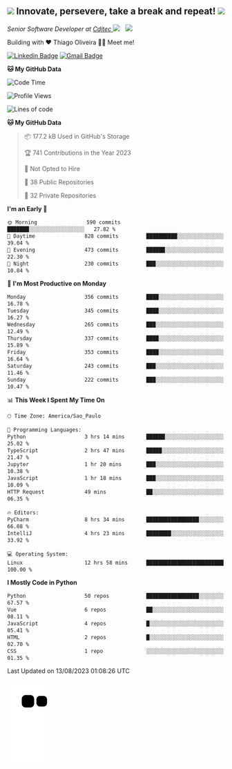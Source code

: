 <h2><img src="https://emojis.slackmojis.com/emojis/images/1531849430/4246/blob-sunglasses.gif?1531849430" width="30"/> Innovate, persevere, take a break and repeat! <img src="https://media.giphy.com/media/12oufCB0MyZ1Go/giphy.gif" width="50"></h2>
<img align='right' src="https://media.giphy.com/media/M9gbBd9nbDrOTu1Mqx/giphy.gif" width="230">
<p><em>Senior Software Developer at <a href="https://www.cditec.com.br/">Cditec
</a><img src="https://media.giphy.com/media/WUlplcMpOCEmTGBtBW/giphy.gif" width="30"> 
</em></p>



Building with ❤️ Thiago Oliveira 👋🏽 Meet me!

[![Linkedin Badge](https://img.shields.io/badge/-Thiago-blue?style=flat-square&logo=Linkedin&logoColor=white&link=https://www.linkedin.com/in/tgmarinho/)](https://www.linkedin.com/in/thiagoceconelo/) 
[![Gmail Badge](https://img.shields.io/badge/-thiceconelo@gmail.com-c14438?style=flat-square&logo=Gmail&logoColor=white&link=mailto:thiceconelo@gmail.com)](mailto:thiceconelo@gmail.com)

</em></p>

<!-- <span style="height ">
![Anurag's GitHub stats](https://github-readme-stats.vercel.app/api?username=arthurspk&show_icons=true&theme=tokyonight)
</span> -->

**🐱 My GitHub Data** 
<!--START_SECTION:waka-->
![Code Time](http://img.shields.io/badge/Code%20Time-441%20hrs%2020%20mins-blue)

![Profile Views](http://img.shields.io/badge/Profile%20Views-2-blue)

![Lines of code](https://img.shields.io/badge/From%20Hello%20World%20I%27ve%20Written-3.6%20million%20lines%20of%20code-blue)

**🐱 My GitHub Data** 

> 📦 177.2 kB Used in GitHub's Storage 
 > 
> 🏆 741 Contributions in the Year 2023
 > 
> 🚫 Not Opted to Hire
 > 
> 📜 38 Public Repositories 
 > 
> 🔑 32 Private Repositories 
 > 
**I'm an Early 🐤** 

```text
🌞 Morning                590 commits         ███████░░░░░░░░░░░░░░░░░░   27.82 % 
🌆 Daytime                828 commits         ██████████░░░░░░░░░░░░░░░   39.04 % 
🌃 Evening                473 commits         ██████░░░░░░░░░░░░░░░░░░░   22.30 % 
🌙 Night                  230 commits         ███░░░░░░░░░░░░░░░░░░░░░░   10.84 % 
```
📅 **I'm Most Productive on Monday** 

```text
Monday                   356 commits         ████░░░░░░░░░░░░░░░░░░░░░   16.78 % 
Tuesday                  345 commits         ████░░░░░░░░░░░░░░░░░░░░░   16.27 % 
Wednesday                265 commits         ███░░░░░░░░░░░░░░░░░░░░░░   12.49 % 
Thursday                 337 commits         ████░░░░░░░░░░░░░░░░░░░░░   15.89 % 
Friday                   353 commits         ████░░░░░░░░░░░░░░░░░░░░░   16.64 % 
Saturday                 243 commits         ███░░░░░░░░░░░░░░░░░░░░░░   11.46 % 
Sunday                   222 commits         ███░░░░░░░░░░░░░░░░░░░░░░   10.47 % 
```


📊 **This Week I Spent My Time On** 

```text
🕑︎ Time Zone: America/Sao_Paulo

💬 Programming Languages: 
Python                   3 hrs 14 mins       ██████░░░░░░░░░░░░░░░░░░░   25.02 % 
TypeScript               2 hrs 47 mins       █████░░░░░░░░░░░░░░░░░░░░   21.47 % 
Jupyter                  1 hr 20 mins        ███░░░░░░░░░░░░░░░░░░░░░░   10.38 % 
JavaScript               1 hr 18 mins        ███░░░░░░░░░░░░░░░░░░░░░░   10.09 % 
HTTP Request             49 mins             ██░░░░░░░░░░░░░░░░░░░░░░░   06.35 % 

🔥 Editors: 
PyCharm                  8 hrs 34 mins       █████████████████░░░░░░░░   66.08 % 
IntelliJ                 4 hrs 23 mins       ████████░░░░░░░░░░░░░░░░░   33.92 % 

💻 Operating System: 
Linux                    12 hrs 58 mins      █████████████████████████   100.00 % 
```

**I Mostly Code in Python** 

```text
Python                   50 repos            █████████████████░░░░░░░░   67.57 % 
Vue                      6 repos             ██░░░░░░░░░░░░░░░░░░░░░░░   08.11 % 
JavaScript               4 repos             █░░░░░░░░░░░░░░░░░░░░░░░░   05.41 % 
HTML                     2 repos             █░░░░░░░░░░░░░░░░░░░░░░░░   02.70 % 
CSS                      1 repo              ░░░░░░░░░░░░░░░░░░░░░░░░░   01.35 % 
```




 Last Updated on 13/08/2023 01:08:26 UTC
<!--END_SECTION:waka-->

![Snake animation](https://github.com/rafaballerini/rafaballerini/blob/output/github-contribution-grid-snake.svg)


<!---
ceconelo/ceconelo is a ✨ special ✨ repository because its `README.md` (this file) appears on your GitHub profile.
You can click the Preview link to take a look at your changes.
--->
